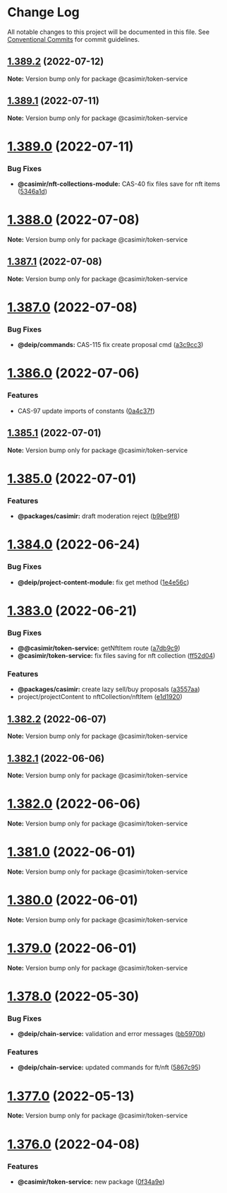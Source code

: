 # Change Log

All notable changes to this project will be documented in this file.
See [Conventional Commits](https://conventionalcommits.org) for commit guidelines.

## [1.389.2](https://github.com/DEIPworld/deip-modules/compare/v1.389.1...v1.389.2) (2022-07-12)

**Note:** Version bump only for package @casimir/token-service





## [1.389.1](https://github.com/DEIPworld/deip-modules/compare/v1.389.0...v1.389.1) (2022-07-11)

**Note:** Version bump only for package @casimir/token-service





# [1.389.0](https://github.com/DEIPworld/deip-modules/compare/v1.388.0...v1.389.0) (2022-07-11)


### Bug Fixes

* **@casimir/nft-collections-module:** CAS-40 fix files save for nft items ([5346a1d](https://github.com/DEIPworld/deip-modules/commit/5346a1d45dadac46be0beae615adb152c3b3dd5c))





# [1.388.0](https://github.com/DEIPworld/deip-modules/compare/v1.387.1...v1.388.0) (2022-07-08)

**Note:** Version bump only for package @casimir/token-service





## [1.387.1](https://github.com/DEIPworld/deip-modules/compare/v1.387.0...v1.387.1) (2022-07-08)

**Note:** Version bump only for package @casimir/token-service





# [1.387.0](https://github.com/DEIPworld/deip-modules/compare/v1.386.0...v1.387.0) (2022-07-08)


### Bug Fixes

* **@deip/commands:** CAS-115 fix create proposal cmd ([a3c9cc3](https://github.com/DEIPworld/deip-modules/commit/a3c9cc38d6569c46c83928a8aa4f1e62de108962))





# [1.386.0](https://github.com/DEIPworld/deip-modules/compare/v1.385.1...v1.386.0) (2022-07-06)


### Features

* CAS-97 update imports of constants ([0a4c37f](https://github.com/DEIPworld/deip-modules/commit/0a4c37f107e78a032940e9d172bb349f5376353e))





## [1.385.1](https://github.com/DEIPworld/deip-modules/compare/v1.385.0...v1.385.1) (2022-07-01)

**Note:** Version bump only for package @casimir/token-service





# [1.385.0](https://github.com/DEIPworld/deip-modules/compare/v1.384.0...v1.385.0) (2022-07-01)


### Features

* **@packages/casimir:** draft moderation reject ([b9be9f8](https://github.com/DEIPworld/deip-modules/commit/b9be9f8582707b4ec9a322a457f52e210bd3810b))





# [1.384.0](https://github.com/DEIPworld/deip-modules/compare/v1.383.0...v1.384.0) (2022-06-24)


### Bug Fixes

* **@deip/project-content-module:** fix get method ([1e4e56c](https://github.com/DEIPworld/deip-modules/commit/1e4e56cc35c2d4a91f2185915cbec32e02c16573))





# [1.383.0](https://github.com/DEIPworld/deip-modules/compare/v1.382.2...v1.383.0) (2022-06-21)


### Bug Fixes

* **@@casimir/token-service:** getNftItem route ([a7db9c9](https://github.com/DEIPworld/deip-modules/commit/a7db9c9e29fa9dc9d3220d057679ed4403c0319d))
* **@casimir/token-service:** fix files saving for nft collection ([ff52d04](https://github.com/DEIPworld/deip-modules/commit/ff52d04a94528a43476f672be9d39a58fca781cc))


### Features

* **@packages/casimir:** create lazy sell/buy proposals ([a3557aa](https://github.com/DEIPworld/deip-modules/commit/a3557aaca1e0bffb5f9e5b18cf725a873e4648bd))
* project/projectContent to nftCollection/nftItem ([e1d1920](https://github.com/DEIPworld/deip-modules/commit/e1d19204494494a87bd46227de5da3ad704dfb91))





## [1.382.2](https://github.com/DEIPworld/deip-modules/compare/v1.382.1...v1.382.2) (2022-06-07)

**Note:** Version bump only for package @casimir/token-service





## [1.382.1](https://github.com/DEIPworld/deip-modules/compare/v1.382.0...v1.382.1) (2022-06-06)

**Note:** Version bump only for package @casimir/token-service





# [1.382.0](https://github.com/DEIPworld/deip-modules/compare/v1.381.0...v1.382.0) (2022-06-06)

**Note:** Version bump only for package @casimir/token-service





# [1.381.0](https://github.com/DEIPworld/deip-modules/compare/v1.380.0...v1.381.0) (2022-06-01)

**Note:** Version bump only for package @casimir/token-service





# [1.380.0](https://github.com/DEIPworld/deip-modules/compare/v1.379.0...v1.380.0) (2022-06-01)

**Note:** Version bump only for package @casimir/token-service





# [1.379.0](https://github.com/DEIPworld/deip-modules/compare/v1.378.0...v1.379.0) (2022-06-01)

**Note:** Version bump only for package @casimir/token-service





# [1.378.0](https://github.com/DEIPworld/deip-modules/compare/v1.377.0...v1.378.0) (2022-05-30)


### Bug Fixes

* **@deip/chain-service:** validation and error messages ([bb5970b](https://github.com/DEIPworld/deip-modules/commit/bb5970b910b647e0e459ed037203dfa538e5e96c))


### Features

* **@deip/chain-service:** updated commands for ft/nft ([5867c95](https://github.com/DEIPworld/deip-modules/commit/5867c954e4ac9b978ef98f1417c4ac15ff773470))





# [1.377.0](https://github.com/DEIPworld/deip-modules/compare/v1.376.0...v1.377.0) (2022-05-13)

**Note:** Version bump only for package @casimir/token-service





# [1.376.0](https://github.com/DEIPworld/deip-modules/compare/v1.375.1...v1.376.0) (2022-04-08)


### Features

* **@casimir/token-service:** new package ([0f34a9e](https://github.com/DEIPworld/deip-modules/commit/0f34a9e06a73996c82a007a2a6efd7954ef9e2c4))
